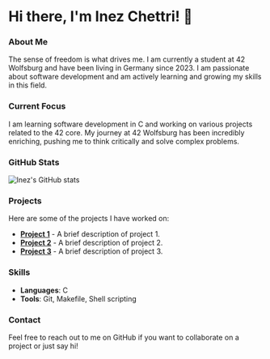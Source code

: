 # Hi there, I'm Inez Chettri! 👋

### About Me
The sense of freedom is what drives me. I am currently a student at 42 Wolfsburg and have been living in Germany since 2023. I am passionate about software development and am actively learning and growing my skills in this field.

### Current Focus
I am learning software development in C and working on various projects related to the 42 core. My journey at 42 Wolfsburg has been incredibly enriching, pushing me to think critically and solve complex problems.

### GitHub Stats
![Inez's GitHub stats](https://github-readme-stats.vercel.app/api?username=zeniDlaw&show_icons=true&theme=radical)

### Projects
Here are some of the projects I have worked on:
- **[Project 1](#)** - A brief description of project 1.
- **[Project 2](#)** - A brief description of project 2.
- **[Project 3](#)** - A brief description of project 3.

### Skills
- **Languages**: C
- **Tools**: Git, Makefile, Shell scripting

### Contact
Feel free to reach out to me on GitHub if you want to collaborate on a project or just say hi!

<!--
**zeniDlaw/zeniDlaw** is a ✨ special ✨ repository because its `README.md` (this file) appears on your GitHub profile.
-->

